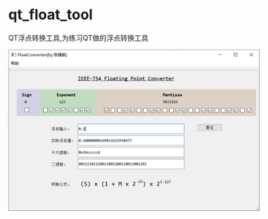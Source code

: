 # qt_float_tool

QT浮点转换工具,为练习QT做的浮点转换工具

![float_tool](https://github.com/Soga238/qt_float_tool/blob/master/docs/qt_float_tool.png)

